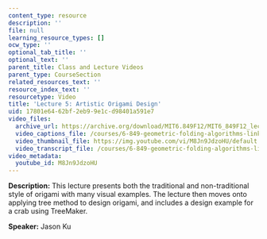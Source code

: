 ```yaml
---
content_type: resource
description: ''
file: null
learning_resource_types: []
ocw_type: ''
optional_tab_title: ''
optional_text: ''
parent_title: Class and Lecture Videos
parent_type: CourseSection
related_resources_text: ''
resource_index_text: ''
resourcetype: Video
title: 'Lecture 5: Artistic Origami Design'
uid: 17801e64-62bf-2eb9-9e1c-d98401a591e7
video_files:
  archive_url: https://archive.org/download/MIT6.849F12/MIT6_849F12_lec05_300k.mp4
  video_captions_file: /courses/6-849-geometric-folding-algorithms-linkages-origami-polyhedra-fall-2012/2e31acede2f8593881b85d5c30d9e142_M8Jn9JdzoHU.vtt
  video_thumbnail_file: https://img.youtube.com/vi/M8Jn9JdzoHU/default.jpg
  video_transcript_file: /courses/6-849-geometric-folding-algorithms-linkages-origami-polyhedra-fall-2012/767cf4b5d2eb0397f886fcb9fedf15bb_M8Jn9JdzoHU.pdf
video_metadata:
  youtube_id: M8Jn9JdzoHU
---
```


**Description:** This lecture presents both the traditional and non-traditional style of origami with many visual examples. The lecture then moves onto applying tree method to design origami, and includes a design example for a crab using TreeMaker.

**Speaker:** Jason Ku